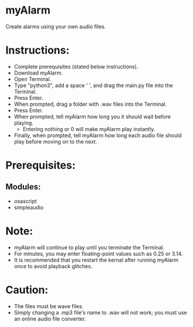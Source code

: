 # myAlarm
Create alarms using your own audio files.


# Instructions:
- Complete prerequisites (stated below instructions).
- Download myAlarm.
- Open Terminal.
- Type "python3", add a space ' ', and drag the main.py file into the Terminal.
- Press Enter.
- When prompted, drag a folder with .wav files into the Terminal.
- Press Enter.
- When prompted, tell myAlarm how long you it should wait before playing.
    - Entering nothing or 0 will make myAlarm play instantly.
- Finally, when prompted, tell myAlarm how long each audio file should play before moving on to the next.

# Prerequisites:
## Modules:
- osascript
- simpleaudio


# Note:
- myAlarm will continue to play until you terminate the Terminal.
- For minutes, you may enter floating-point values such as 0.25 or 3.14.
- It is recommended that you restart the kernal after running myAlarm once to avoid playback glitches.

# Caution:
- The files must be wave files.
- Simply changing a .mp3 file's name to .wav will not work; you must use an online audio file converter.
